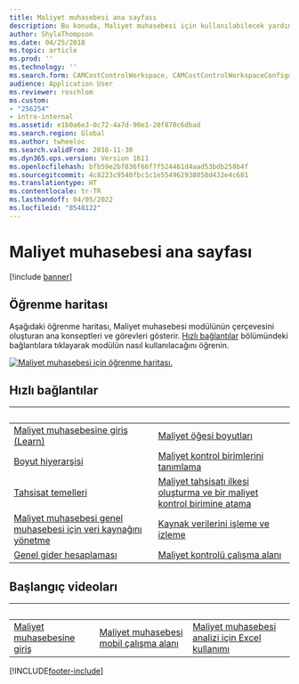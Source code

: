 ```yaml
---
title: Maliyet muhasebesi ana sayfası
description: Bu konuda, Maliyet muhasebesi için kullanılabilecek yardım konularının ve diğer kaynakların bir listesi verilmektedir.
author: ShylaThompson
ms.date: 04/25/2018
ms.topic: article
ms.prod: ''
ms.technology: ''
ms.search.form: CAMCostControlWorkspace, CAMCostControlWorkspaceConfiguration, CAMCostAccountingLedgerAdminWorkspace, CAMAXCostAccountingSetupWizard
audience: Application User
ms.reviewer: roschlom
ms.custom:
- "256254"
- intro-internal
ms.assetid: e1b0a6e3-0c72-4a7d-90e1-20f870c6dbad
ms.search.region: Global
ms.author: twheeloc
ms.search.validFrom: 2016-11-30
ms.dyn365.ops.version: Version 1611
ms.openlocfilehash: bfb59e2bf836f66f7f524461d4aad53bdb258b4f
ms.sourcegitcommit: 4c8223c9540fbc1c1e554962938058d432e4c681
ms.translationtype: HT
ms.contentlocale: tr-TR
ms.lasthandoff: 04/05/2022
ms.locfileid: "8548122"
---
```

# <a name="cost-accounting-home-page"></a>Maliyet muhasebesi ana sayfası

[!include [banner](../includes/banner.md)]

## <a name="learning-map"></a>Öğrenme haritası 

Aşağıdaki öğrenme haritası, Maliyet muhasebesi modülünün çerçevesini oluşturan ana konseptleri ve görevleri gösterir. [Hızlı bağlantılar](#quick-links) bölümündeki bağlantılara tıklayarak modülün nasıl kullanılacağını öğrenin.

[![Maliyet muhasebesi için öğrenme haritası.](./media/cost-accounting-map.png)](./media/cost-accounting-map.png)

## <a name="quick-links"></a>Hızlı bağlantılar

| &nbsp; | &nbsp;  |
|------|---|
|  [Maliyet muhasebesine giriş (Learn)](/learn/modules/get-started-cost-accounting-dyn365-finance/)  |[Maliyet öğesi boyutları](cost-elements.md)  |
|  [Boyut hiyerarşisi](dimension-hierarchy.md)  |[Maliyet kontrol birimlerini tanımlama](./tasks/define-cost-control-units.md)| 
| [Tahsisat temelleri](allocation-bases.md)|[Maliyet tahsisatı ilkesi oluşturma ve bir maliyet kontrol birimine atama](./tasks/create-assign-cost-allocation-policy-cost-control-unit.md) | 
| [Maliyet muhasebesi genel muhasebesi için veri kaynağını yönetme](./tasks/manage-data-source-cost-accounting-ledger.md) |                                           [Kaynak verilerini işleme ve izleme](./tasks/process-trace-source-data.md)     | 
|[Genel gider hesaplaması](overhead-calculation.md)  | [Maliyet kontrolü çalışma alanı](cost-control-workspace.md)   |

## <a name="get-started-videosbr"></a>Başlangıç videoları<br/>

| &nbsp; | &nbsp;  | &nbsp;  |
|------------------------|--------------------|-----------------------------|
| [Maliyet muhasebesine giriş](https://www.youtube.com/watch?v=1pUDtJQZ8FU&t=35s)  | [Maliyet muhasebesi mobil çalışma alanı](https://www.youtube.com/watch?v=imsuTg8rUVk&t=7s)  |   [Maliyet muhasebesi analizi için Excel kullanımı](https://www.youtube.com/watch?v=-HKHYdClvx8)  |





[!INCLUDE[footer-include](../../includes/footer-banner.md)]
